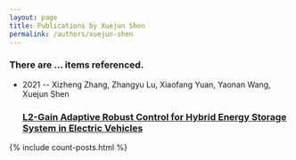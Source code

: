 ```yaml
---
layout: page
title: Publications by Xuejun Shen
permalink: /authors/xuejun-shen
---
```


<h3 id="number-posts">There are ... items referenced.</h3>
<ul class="post-list">
<li><span class='post-meta'>2021 -- Xizheng Zhang, Zhangyu Lu, Xiaofang Yuan, Yaonan Wang, Xuejun Shen</span><h3><a class='post-link' href="{{ site.baseurl }}/l2-gain-adaptive-robust-control-for-hybrid-energy-storage-system-in-electric-vehicles">L2-Gain Adaptive Robust Control for Hybrid Energy Storage System in Electric Vehicles</a></h3></li>

</ul>
{% include count-posts.html %}
